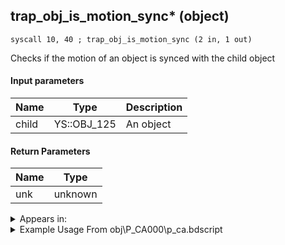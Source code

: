 ## trap_obj_is_motion_sync* (object)

`syscall 10, 40 ; trap_obj_is_motion_sync (2 in, 1 out)`

Checks if the motion of an object is synced with the child object

#### Input parameters
| Name | Type | Description
|------|------|------------
| child   | YS::OBJ_125   | An object


#### Return Parameters
| Name | Type
|------|-----
| unk   | unknown   


<details>
	<summary>Appears in:</summary>
| filename | Entity (obj)
|----------|-------------
| obj\P_CA000\p_ca.bdscript       | ((P) Jack Sparrow)          
| obj\P_CA000_HUMAN\p_ca.bdscript       | ((P) Jack Sparrow (human))          
| obj\P_CA000_HUMAN_LOW\p_ca.bdscript       | ((P) Jack Sparrow (human) (LOW))          
| obj\P_CA000_LOW\p_ca.bdscript       | ((P) Jack Sparrow (LOW))          
| obj\P_EX030\p_ex.bdscript       | ((P) Goofy)          
| obj\P_EX030_NM\p_ex.bdscript       | ((P) Goofy (NM))          
| obj\P_EX030_TR\p_ex.bdscript       | ((N) Goofy (TR))          
| obj\P_EX030_XM\p_ex.bdscript       | ((P) Goofy (XM))          
| obj\P_TR000\p_tr.bdscript       | ((P) Tron)          
| obj\P_WI030\p_ex.bdscript       | ((P) Goofy (WI))          

</details>

<details>
	<summary>Example Usage From obj\P_CA000\p_ca.bdscript</summary>
```
L4032:
 pushFromPSp 8
 pushFromPSp 28
 syscall 10, 40 ; trap_obj_is_motion_sync (2 in, 1 out)
 jz L4048
 pushFromPSp 8
 pushFromPSp 28
 syscall 1, 236 ; trap_obj_motion_unsync (2 in, 0 out)
 jmp L4048
```
</details>

